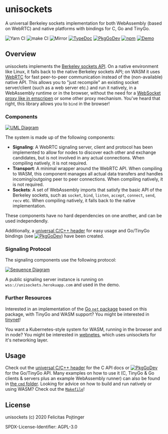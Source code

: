 # unisockets

A universal Berkeley sockets implementation for both WebAssembly (based on WebRTC) and native platforms with bindings for C, Go and TinyGo.

![Yarn CI](https://github.com/pojntfx/unisockets/workflows/Yarn%20CI/badge.svg)
![make CI](https://github.com/pojntfx/unisockets/workflows/make%20CI/badge.svg)
![Mirror](https://github.com/pojntfx/unisockets/workflows/Mirror/badge.svg)
[![TypeDoc](https://img.shields.io/badge/TypeScript-Documentation-informational)](https://pojntfx.github.io/unisockets/)
[![PkgGoDev](https://pkg.go.dev/badge/github.com/pojntfx/unisockets)](https://pkg.go.dev/github.com/pojntfx/unisockets)
[![npm](https://img.shields.io/npm/v/@pojntfx/unisockets)](https://www.npmjs.com/package/@pojntfx/unisockets)
[![Demo](https://img.shields.io/badge/Demo-unisockets.netlify.app-blueviolet)](https://unisockets.netlify.app/)

## Overview

unisockets implements the [Berkeley sockets API](https://en.wikipedia.org/wiki/Berkeley_sockets). On a native environment like Linux, it falls back to the native Berkeley sockets API; on WASM it uses [WebRTC](https://webrtc.org/) for fast peer-to-peer communication instead of the (non-available) native API. This allows you to "just recompile" an existing socket server/client (such as a web server etc.) and run it natively, in a WebAssembly runtime or in the browser, without the need for a [WebSocket proxy like in emscripen](https://emscripten.org/docs/porting/networking.html) or some other proxy mechanism. You've heard that right, this library allows you to `bind` in the browser!

### Components

[![UML Diagram](https://pojntfx.github.io/unisockets/media/diagram.svg)](https://pojntfx.github.io/unisockets/media/diagram.svg)

The system is made up of the following components:

- **Signaling**: A WebRTC signaling server, client and protocol has been implemented to allow for nodes to discover each other and exchange candidates, but is not involved in any actual connections. When compiling natively, it is not required.
- **Transport**: A minimal wrapper around the WebRTC API. When compiling to WASM, this component manages all actual data transfers and handles incoming/outgoing peer to peer connections. When compiling natively, it is not required.
- **Sockets**: A set of WebAssembly imports that satisfy the basic API of the Berkeley sockets, such as `socket`, `bind`, `listen`, `accept`, `connect`, `send`, `recv` etc. When compiling natively, it falls back to the native implementation.

These components have no hard dependencies on one another, and can be used independendly.

Additionally, a [universal C/C++ header](https://github.com/pojntfx/unisockets/blob/main/cmd/c_echo_client/berkeley_sockets.h) for easy usage and Go/TinyGo bindings (see [![PkgGoDev](https://pkg.go.dev/badge/github.com/pojntfx/unisockets/pkg/unisockets)](https://pkg.go.dev/github.com/pojntfx/unisockets/pkg/unisockets)) have been created.

### Signaling Protocol

The signaling components use the following protocol:

[![Sequence Diagram](https://pojntfx.github.io/unisockets/media/sequence.svg)](https://pojntfx.github.io/unisockets/media/sequence.svg)

A public signaling server instance is running on `wss://unisockets.herokuapp.com` and used in the demo.

### Further Resources

Interested in an implementation of the [Go `net` package](https://golang.org/pkg/net/) based on this package, with TinyGo and WASM support? You might be interested in [tinynet](https://github.com/pojntfx/tinynet)!

You want a Kubernetes-style system for WASM, running in the browser and in node? You might be interested in [webnetes](https://github.com/pojntfx/webnetes), which uses unisockets for it's networking layer.

## Usage

Check out the [universal C/C++ header](https://github.com/pojntfx/unisockets/blob/main/cmd/c_echo_client/berkeley_sockets.h) for the C API docs or [![PkgGoDev](https://pkg.go.dev/badge/github.com/pojntfx/unisockets)](https://pkg.go.dev/github.com/pojntfx/unisockets) for the Go/TinyGo API. Many examples on how to use it (C, TinyGo & Go clients & servers plus an example WebAssembly runner) can also be found in [the `cmd` folder](https://github.com/pojntfx/unisockets/blob/main/cmd). Looking for advice on how to build and run natively or using WASM? Check out the [`Makefile`](https://github.com/pojntfx/unisockets/blob/main/Makefile)!

## License

unisockets (c) 2020 Felicitas Pojtinger

SPDX-License-Identifier: AGPL-3.0
